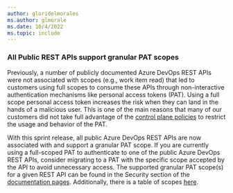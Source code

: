 ```yaml
---
author: gloridelmorales
ms.author: glmorale
ms.date: 10/4/2022
ms.topic: include
---
```


### All Public REST APIs support granular PAT scopes

Previously, a number of publicly documented Azure DevOps REST APIs were not associated with scopes (e.g., work item read) that led to customers using full scopes to consume these APIs through non-interactive authentication mechanisms like personal access tokens (PAT). Using a full scope personal access token increases the risk when they can land in the hands of a malicious user. This is one of the main reasons that many of our customers did not take full advantage of the [control plane policies](/azure/devops/organizations/accounts/manage-pats-with-policies-for-administrators?view=azure-devops&preserve-view=true) to restrict the usage and behavior of the PAT. 

With this sprint release, all public Azure DevOps REST APIs are now associated with and support a granular PAT scope. If you are currently using a full-scoped PAT to authenticate to one of the public Azure DevOps REST APIs, consider migrating to a PAT with the specific scope accepted by the API to avoid unnecessary access. The supported granular PAT scope(s) for a given REST API can be found in the Security section of the [documentation pages](/rest/api/azure/devops/account/accounts/list?view=azure-devops-rest-7.1&tabs=HTTP#security&preserve-view=true). Additionally, there is a table of scopes [here](/azure/devops/integrate/get-started/authentication/oauth?view=azure-devops#scopes&preserve-view=true).